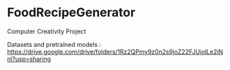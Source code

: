 # FoodRecipeGenerator
Computer Creativity Project


Datasets and pretrained models : https://drive.google.com/drive/folders/1Rz2QPmy9z0n2s9joZ22FJUiolLe2iNnl?usp=sharing
